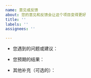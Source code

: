 ```yaml
---
name: 意见或反馈
about: 您的意见和反馈会让这个项目变得更好
title: ''
labels: ''
assignees: ''

---
```


- 您遇到的问题或建议：

- 您预期的结果：

- 其他补充（可选的）：
